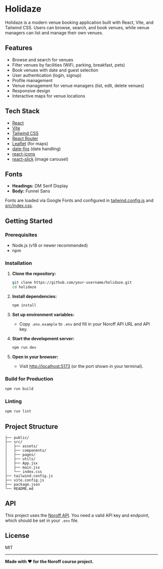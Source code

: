 # Holidaze

Holidaze is a modern venue booking application built with React, Vite, and Tailwind CSS. Users can browse, search, and book venues, while venue managers can list and manage their own venues.

## Features

- Browse and search for venues
- Filter venues by facilities (WiFi, parking, breakfast, pets)
- Book venues with date and guest selection
- User authentication (login, signup)
- Profile management
- Venue management for venue managers (list, edit, delete venues)
- Responsive design
- Interactive maps for venue locations

## Tech Stack

- [React](https://react.dev/)
- [Vite](https://vitejs.dev/)
- [Tailwind CSS](https://tailwindcss.com/)
- [React Router](https://reactrouter.com/)
- [Leaflet](https://leafletjs.com/) (for maps)
- [date-fns](https://date-fns.org/) (date handling)
- [react-icons](https://react-icons.github.io/react-icons/)
- [react-slick](https://react-slick.neostack.com/) (image carousel)

## Fonts

- **Headings:** DM Serif Display
- **Body:** Funnel Sans

Fonts are loaded via Google Fonts and configured in [tailwind.config.js](tailwind.config.js) and [src/index.css](src/index.css).

## Getting Started

### Prerequisites

- Node.js (v18 or newer recommended)
- npm

### Installation

1. **Clone the repository:**
   ```sh
   git clone https://github.com/your-username/holidaze.git
   cd holidaze
   ```

2. **Install dependencies:**
   ```sh
   npm install
   ```

3. **Set up environment variables:**
   - Copy `.env.example` to `.env` and fill in your Noroff API URL and API key.

4. **Start the development server:**
   ```sh
   npm run dev
   ```

5. **Open in your browser:**
   - Visit [http://localhost:5173](http://localhost:5173) (or the port shown in your terminal).

### Build for Production

```sh
npm run build
```

### Linting

```sh
npm run lint
```

## Project Structure

```
├── public/
├── src/
│   ├── assets/
│   ├── components/
│   ├── pages/
│   ├── utils/
│   ├── App.jsx
│   ├── main.jsx
│   └── index.css
├── tailwind.config.js
├── vite.config.js
├── package.json
└── README.md
```

## API

This project uses the [Noroff API](https://api.noroff.dev/). You need a valid API key and endpoint, which should be set in your `.env` file.

## License

MIT

---

**Made with ❤️ for the Noroff course project.**
